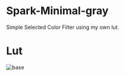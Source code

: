 # Spark-Minimal-gray
 Simple Selected Color Filter using my own lut.
 
 # Lut
 ![base](https://user-images.githubusercontent.com/25787603/74637363-75b89300-519c-11ea-88ed-72bd86473fca.JPG)

